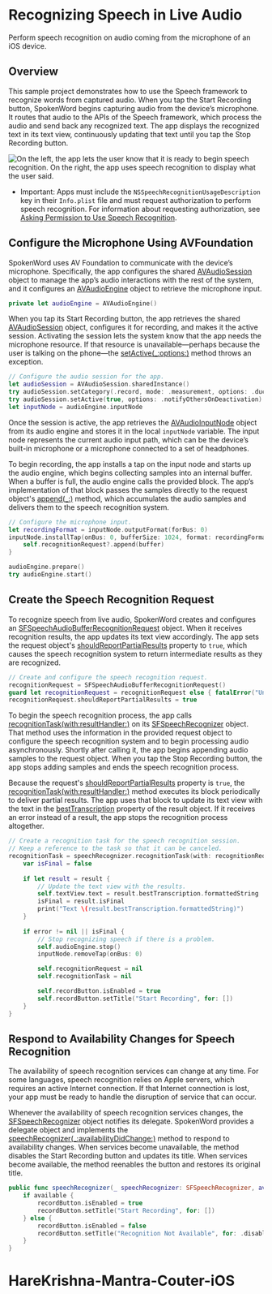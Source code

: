 # Recognizing Speech in Live Audio

Perform speech recognition on audio coming from the microphone of an iOS device.

## Overview

This sample project demonstrates how to use the Speech framework to recognize words from captured audio. When you tap the Start Recording button, SpokenWord begins capturing audio from the device’s microphone. It routes that audio to the APIs of the Speech framework, which process the audio and send back any recognized text. The app displays the recognized text in its text view, continuously updating that text until you tap the Stop Recording button.  

![On the left, the app lets the user know that it is ready to begin speech recognition. On the right, the app uses speech recognition to display what the user said.](Documentation/sample-screens_2x.png) 


- Important: Apps must include the `NSSpeechRecognitionUsageDescription` key in their `Info.plist` file and must request authorization to perform speech recognition. For information about requesting authorization, see [Asking Permission to Use Speech Recognition](https://developer.apple.com/documentation/speech/asking_permission_to_use_speech_recognition). 

## Configure the Microphone Using AVFoundation

SpokenWord uses AV Foundation to communicate with the device’s microphone. Specifically, the app configures the shared [AVAudioSession](https://developer.apple.com/documentation/avfoundation/avaudiosession) object to manage the app’s audio interactions with the rest of the system, and it configures an [AVAudioEngine](https://developer.apple.com/documentation/avfoundation/avaudioengine) object to retrieve the microphone input.

``` swift
private let audioEngine = AVAudioEngine()
```

When you tap its Start Recording button, the app retrieves the shared [AVAudioSession](https://developer.apple.com/documentation/avfoundation/avaudiosession) object, configures it for recording, and makes it the active session. Activating the session lets the system know that the app needs the microphone resource. If that resource is unavailable—perhaps because the user is talking on the phone—the [setActive(_:options:)](https://developer.apple.com/documentation/avfoundation/avaudiosession/1616627-setactive) method throws an exception. 

``` swift
// Configure the audio session for the app.
let audioSession = AVAudioSession.sharedInstance()
try audioSession.setCategory(.record, mode: .measurement, options: .duckOthers)
try audioSession.setActive(true, options: .notifyOthersOnDeactivation)
let inputNode = audioEngine.inputNode
```

Once the session is active, the app retrieves the [AVAudioInputNode](https://developer.apple.com/documentation/avfoundation/avaudioinputnode) object from its audio engine and stores it in the local `inputNode` variable. The input node represents the current audio input path, which can be the device’s built-in microphone or a microphone connected to a set of headphones. 

To begin recording, the app installs a tap on the input node and starts up the audio engine, which begins collecting samples into an internal buffer. When a buffer is full, the audio engine calls the provided block. The app’s implementation of that block passes the samples directly to the request object's [append(_:)](https://developer.apple.com/documentation/speech/sfspeechaudiobufferrecognitionrequest/1649389-append) method, which accumulates the audio samples and delivers them to the speech recognition system. 

``` swift
// Configure the microphone input.
let recordingFormat = inputNode.outputFormat(forBus: 0)
inputNode.installTap(onBus: 0, bufferSize: 1024, format: recordingFormat) { (buffer: AVAudioPCMBuffer, when: AVAudioTime) in
    self.recognitionRequest?.append(buffer)
}

audioEngine.prepare()
try audioEngine.start()
```

## Create the Speech Recognition Request

To recognize speech from live audio, SpokenWord creates and configures an [SFSpeechAudioBufferRecognitionRequest](https://developer.apple.com/documentation/speech/sfspeechaudiobufferrecognitionrequest) object. When it receives recognition results, the app updates its text view accordingly. The app sets the request object's [shouldReportPartialResults](https://developer.apple.com/documentation/speech/sfspeechrecognitionrequest/1649392-shouldreportpartialresults) property to `true`, which causes the speech recognition system to return intermediate results as they are recognized. 

``` swift
// Create and configure the speech recognition request.
recognitionRequest = SFSpeechAudioBufferRecognitionRequest()
guard let recognitionRequest = recognitionRequest else { fatalError("Unable to create a SFSpeechAudioBufferRecognitionRequest object") }
recognitionRequest.shouldReportPartialResults = true
```

To begin the speech recognition process, the app calls [recognitionTask(with:resultHandler:)](https://developer.apple.com/documentation/speech/sfspeechrecognizer/1649883-recognitiontask) on its [SFSpeechRecognizer](https://developer.apple.com/documentation/speech/sfspeechrecognizer) object. That method uses the information in the provided request object to configure the speech recognition system and to begin processing audio asynchronously. Shortly after calling it, the app begins appending audio samples to the request object. When you tap the Stop Recording button, the app stops adding samples and ends the speech recognition process.

Because the request's [shouldReportPartialResults](https://developer.apple.com/documentation/speech/sfspeechrecognitionrequest/1649392-shouldreportpartialresults) property is `true`, the [recognitionTask(with:resultHandler:)](https://developer.apple.com/documentation/speech/sfspeechrecognizer/1649883-recognitiontask) method executes its block periodically to deliver partial results. The app uses that block to update its text view with the text in the [bestTranscription](https://developer.apple.com/documentation/speech/sfspeechrecognitionresult/1648280-besttranscription) property of the result object. If it receives an error instead of a result, the app stops the recognition process altogether.  

``` swift
// Create a recognition task for the speech recognition session.
// Keep a reference to the task so that it can be canceled.
recognitionTask = speechRecognizer.recognitionTask(with: recognitionRequest) { result, error in
    var isFinal = false
    
    if let result = result {
        // Update the text view with the results.
        self.textView.text = result.bestTranscription.formattedString
        isFinal = result.isFinal
        print("Text \(result.bestTranscription.formattedString)")
    }
    
    if error != nil || isFinal {
        // Stop recognizing speech if there is a problem.
        self.audioEngine.stop()
        inputNode.removeTap(onBus: 0)

        self.recognitionRequest = nil
        self.recognitionTask = nil

        self.recordButton.isEnabled = true
        self.recordButton.setTitle("Start Recording", for: [])
    }
}
```

## Respond to Availability Changes for Speech Recognition

The availability of speech recognition services can change at any time. For some languages, speech recognition relies on Apple servers, which requires an active Internet connection. If that Internet connection is lost, your app must be ready to handle the disruption of service that can occur. 

Whenever the availability of speech recognition services changes, the [SFSpeechRecognizer](https://developer.apple.com/documentation/speech/sfspeechrecognizer) object notifies its delegate. SpokenWord provides a delegate object and implements the [speechRecognizer(_:availabilityDidChange:)](https://developer.apple.com/documentation/speech/sfspeechrecognizerdelegate/1649879-speechrecognizer) method to respond to availability changes. When services become unavailable, the method disables the Start Recording button and updates its title. When services become available, the method reenables the button and restores its original title.  

``` swift
public func speechRecognizer(_ speechRecognizer: SFSpeechRecognizer, availabilityDidChange available: Bool) {
    if available {
        recordButton.isEnabled = true
        recordButton.setTitle("Start Recording", for: [])
    } else {
        recordButton.isEnabled = false
        recordButton.setTitle("Recognition Not Available", for: .disabled)
    }
}
```
# HareKrishna-Mantra-Couter-iOS
